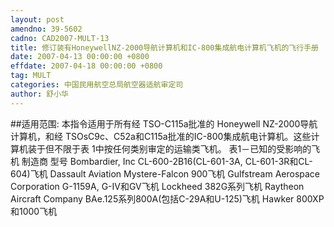 ```yaml
---
layout: post
amendno: 39-5602
cadno: CAD2007-MULT-13
title: 修订装有HoneywellNZ-2000导航计算机和IC-800集成航电计算机飞机的飞行手册
date: 2007-04-13 00:00:00 +0800
effdate: 2007-04-18 00:00:00 +0800
tag: MULT
categories: 中国民用航空总局航空器适航审定司
author: 舒小华
---
```


##适用范围:
本指令适用于所有经 TSO-C115a批准的 Honeywell NZ-2000导航计算机，和经 TSOsC9c、C52a和C115a批准的IC-800集成航电计算机。这些计算机装于但不限于表 1中按任何类别审定的运输类飞机。
表1－已知的受影响的飞机
制造商  型号
Bombardier, Inc  CL-600-2B16(CL-601-3A, CL-601-3R和CL-604)飞机
Dassault Aviation  Mystere-Falcon 900飞机
Gulfstream Aerospace Corporation  G-1159A, G-IV和GV飞机
Lockheed  382G系列飞机
Raytheon Aircraft Company  BAe.125系列800A(包括C-29A和U-125)飞机
Hawker 800XP和1000飞机

